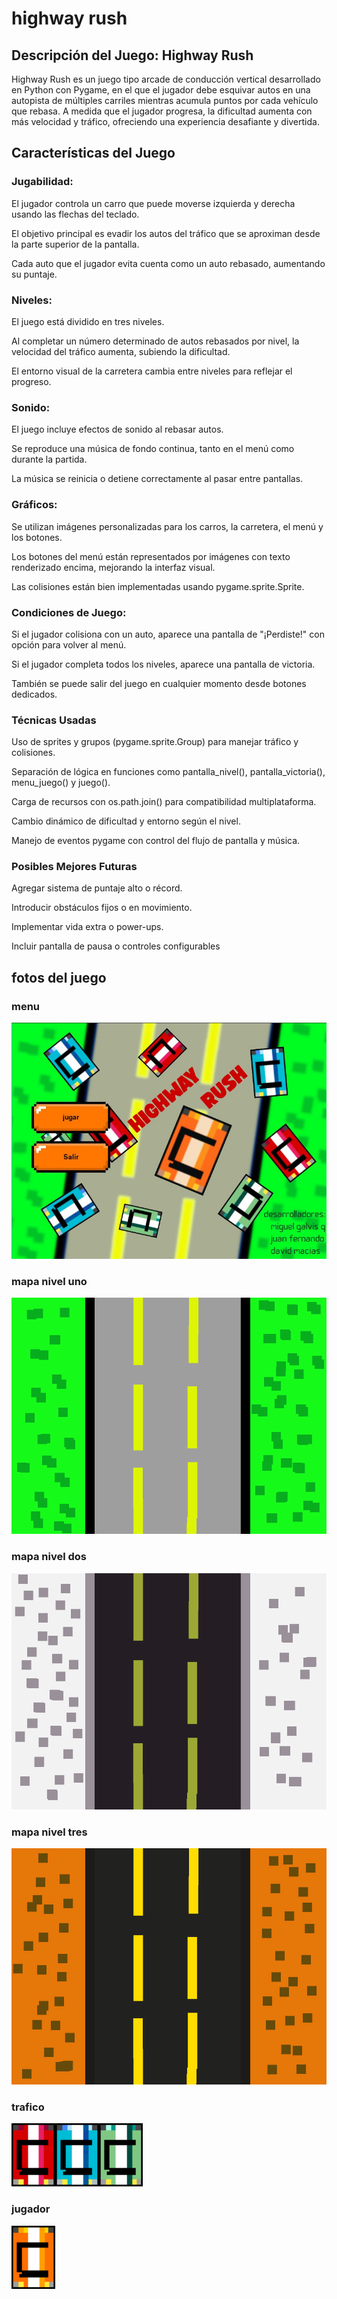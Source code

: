 # highway rush
## Descripción del Juego: Highway Rush
Highway Rush es un juego tipo arcade de conducción vertical desarrollado en Python con Pygame, en el que el jugador debe esquivar autos en una autopista de múltiples carriles mientras acumula puntos por cada vehículo que rebasa. A medida que el jugador progresa, la dificultad aumenta con más velocidad y tráfico, ofreciendo una experiencia desafiante y divertida.

## Características del Juego
### Jugabilidad:
El jugador controla un carro que puede moverse izquierda y derecha usando las flechas del teclado.

El objetivo principal es evadir los autos del tráfico que se aproximan desde la parte superior de la pantalla.

Cada auto que el jugador evita cuenta como un auto rebasado, aumentando su puntaje.

### Niveles:
El juego está dividido en tres niveles.

Al completar un número determinado de autos rebasados por nivel, la velocidad del tráfico aumenta, subiendo la dificultad.

El entorno visual de la carretera cambia entre niveles para reflejar el progreso.

### Sonido:
El juego incluye efectos de sonido al rebasar autos.

Se reproduce una música de fondo continua, tanto en el menú como durante la partida.

La música se reinicia o detiene correctamente al pasar entre pantallas.

### Gráficos:
Se utilizan imágenes personalizadas para los carros, la carretera, el menú y los botones.

Los botones del menú están representados por imágenes con texto renderizado encima, mejorando la interfaz visual.

Las colisiones están bien implementadas usando pygame.sprite.Sprite.

### Condiciones de Juego:
Si el jugador colisiona con un auto, aparece una pantalla de "¡Perdiste!" con opción para volver al menú.

Si el jugador completa todos los niveles, aparece una pantalla de victoria.

También se puede salir del juego en cualquier momento desde botones dedicados.

### Técnicas Usadas
Uso de sprites y grupos (pygame.sprite.Group) para manejar tráfico y colisiones.

Separación de lógica en funciones como pantalla_nivel(), pantalla_victoria(), menu_juego() y juego().

Carga de recursos con os.path.join() para compatibilidad multiplataforma.

Cambio dinámico de dificultad y entorno según el nivel.

Manejo de eventos pygame con control del flujo de pantalla y música.

### Posibles Mejores Futuras
Agregar sistema de puntaje alto o récord.

Introducir obstáculos fijos o en movimiento.

Implementar vida extra o power-ups.

Incluir pantalla de pausa o controles configurables
## fotos del juego
### menu
![holaa](img/fonndojpg.jpg) 
### mapa nivel uno
![holaa](img/carretera.png)
### mapa nivel dos
![holaa](img/carretera2.png)
### mapa nivel tres
![holaa](img/carretera3.png)
### trafico
![h](img/carro1.png)![holaa](img/carro2.1.png)![holaa](img/carro3.1.png)
### jugador
![holaaa](img/carrito.png)